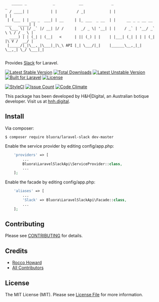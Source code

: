 ```
   _____ _            _           __             _                               _ 
  / ____| |          | |         / _|           | |                             | |
 | (___ | | __ _  ___| | __     | |_ ___  _ __  | |     __ _ _ __ __ ___   _____| |
  \___ \| |/ _` |/ __| |/ /     |  _/ _ \| '__| | |    / _` | '__/ _` \ \ / / _ \ |
  ____) | | (_| | (__|   <      | || (_) | |    | |___| (_| | | | (_| |\ V /  __/ |
 |_____/|_|\__,_|\___|_|\_\ API |_| \___/|_|    |______\__,_|_|  \__,_| \_/ \___|_|
                                                                               
```
Provides [Slack](https://github.com/cleentfaar/slack) for Laravel.

[![Latest Stable Version](https://poser.pugx.org/bluora/laravel-slack-api/v/stable.svg)](https://packagist.org/packages/bluora/laravel-slack-api) [![Total Downloads](https://poser.pugx.org/bluora/laravel-slack-api/downloads.svg)](https://packagist.org/packages/bluora/laravel-slack-api) [![Latest Unstable Version](https://poser.pugx.org/bluora/laravel-slack-api/v/unstable.svg)](https://packagist.org/packages/bluora/laravel-slack-api) [![Built for Laravel](https://img.shields.io/badge/Built_for-Laravel-green.svg)](https://laravel.com/) [![License](https://poser.pugx.org/bluora/laravel-slack-api/license.svg)](https://packagist.org/packages/bluora/laravel-slack-api)

[![StyleCI](https://styleci.io/repos/94854520/shield?branch=master)](https://styleci.io/repos/94854520) [![Issue Count](https://codeclimate.com/github/bluora/laravel-slack-api/badges/issue_count.svg)](https://codeclimate.com/github/bluora/laravel-slack-api) [![Code Climate](https://codeclimate.com/github/bluora/laravel-slack-api/badges/gpa.svg)](https://codeclimate.com/github/bluora/laravel-slack-api) 

This package has been developed by H&H|Digital, an Australian botique developer. Visit us at [hnh.digital](http://hnh.digital).


## Install

Via composer:

`$ composer require bluora/laravel-slack dev-master`

Enable the service provider by editing config/app.php:

```php
    'providers' => [
        ...
        Bluora\LaravelSlackApi\ServiceProvider::class,
        ...
    ];
```

Enable the facade by editing config/app.php:

```php
    'aliases' => [
        ...
        'Slack' => Bluora\LaravelSlackApi\Facade::class,
        ...
    ];
```

## Contributing

Please see [CONTRIBUTING](https://github.com/bluora/laravel-slack-api/blob/master/CONTRIBUTING.md) for details.

## Credits

* [Rocco Howard](https://github.com/therocis)
* [All Contributors](https://github.com/bluora/laravel-slack-api/contributors)

## License

The MIT License (MIT). Please see [License File](https://github.com/bluora/laravel-slack-api/blob/master/LICENSE) for more information.

